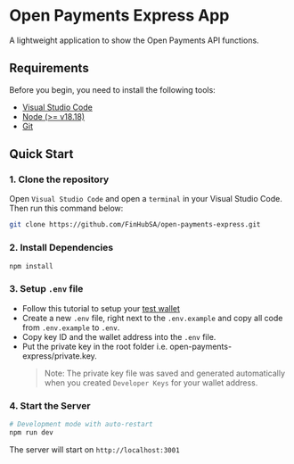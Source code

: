 # Open Payments Express App

A lightweight application to show the Open Payments API functions.

## Requirements

Before you begin, you need to install the following tools:

- [Visual Studio Code](https://code.visualstudio.com/)
- [Node (>= v18.18)](https://nodejs.org/en/download/)
- [Git](https://git-scm.com/downloads)

## Quick Start

### 1. Clone the repository

Open `Visual Studio Code` and open a `terminal` in your Visual Studio Code. Then run this command below:

```bash
git clone https://github.com/FinHubSA/open-payments-express.git
```

### 2. Install Dependencies

```bash
npm install
```

### 3. Setup `.env` file

- Follow this tutorial to setup your [test wallet](https://openpayments.dev/sdk/before-you-begin/)
- Create a new `.env` file, right next to the `.env.example` and copy all code from `.env.example` to `.env`.
- Copy key ID and the wallet address into the `.env` file.
- Put the private key in the root folder i.e. open-payments-express/private.key.
  > Note: The private key file was saved and generated automatically when you created `Developer Keys` for your wallet address.

### 4. Start the Server

```bash
# Development mode with auto-restart
npm run dev
```

The server will start on `http://localhost:3001`
